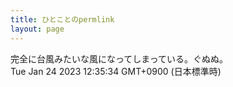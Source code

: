 ```yaml
---
title: ひとことのpermlink
layout: page
---
```

<div class="box" dt="1674531334524">
  完全に台風みたいな風になってしまっている。ぐぬぬ。
  <div class="content is-small">Tue Jan 24 2023 12:35:34 GMT+0900 (日本標準時)</div>
</div>